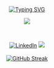 <!--
**talhatech116/talhatech116** is a ✨ _special_ ✨ repository because its `README.md` (this file) appears on your GitHub profile.

Here are some ideas to get you started:

- 🔭 I’m currently working on ...
- 🌱 I’m currently learning ...
- 👯 I’m looking to collaborate on ...
- 🤔 I’m looking for help with ...
- 💬 Ask me about ...
- 📫 How to reach me: ...
- 😄 Pronouns: ...
- ⚡ Fun fact: ...
-->



<div align="center">

[![Typing SVG](https://readme-typing-svg.demolab.com?font=Fira+Code&weight=700&size=25&pause=2&color=F7AD7D&background=FFF5EC00&center=true&random=false&width=435&lines=Talha+Sahni;Laravel+Developer;Custom+Software+Developer;A.P.I+Developer)](https://git.io/typing-svg)

<p align="center">
    <img src="https://skillicons.dev/icons?i=git,github,vscode,phpstorm,html,css,js,bootstrap,php,laravel,vue,postman,docker" />
  </a>
</p>
<br>

[![LinkedIn](https://img.shields.io/badge/linkedin-%230077B5.svg?style=for-the-badge&logo=linkedin&logoColor=white)](https://www.linkedin.com/in/talha-sahni)
![](https://komarev.com/ghpvc/?username=talhatech116&style=for-the-badge)
<br><br>
[![GitHub Streak](https://github-readme-streak-stats.herokuapp.com?user=talhatech116&theme=gruvbox)](https://git.io/streak-stats)

</div>
